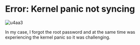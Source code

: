 # Error: Kernel panic not syncing

![u4aa3](https://github.com/user-attachments/assets/d386f7f4-38e0-4e7f-9f3a-0896e02c7580)

In my case, I forgot the root password and at the same time was experiencing the kernel panic so it was challenging.


